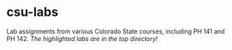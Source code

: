 # csu-labs

Lab assignments from various Colorado State courses, including PH 141 and PH 142.
*The highlighted labs are in the top directory!*
